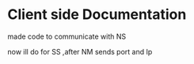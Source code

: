 # Client side Documentation

made code to communicate with NS 

now ill do for SS ,after NM sends port and Ip
